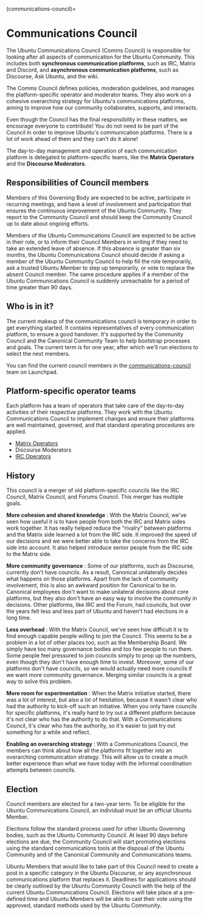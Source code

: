 (communications-council)=
# Communications Council

The Ubuntu Communications Council (Comms Council) is responsible for looking after all aspects of communication for the Ubuntu Community. This includes both **synchronous communication platforms**, such as IRC, Matrix and Discord, and **asynchronous communication platforms**, such as Discourse, Ask Ubuntu, and the wiki.

The Comms Council defines policies, moderation guidelines, and manages the platform-specific operator and moderator teams. They also work on a cohesive overarching strategy for Ubuntu's communications platforms, aiming to improve how our community collaborates, supports, and interacts.

Even though the Council has the final responsibility in these matters, we encourage everyone to contribute! You do not need to be part of the Council in order to improve Ubuntu's communication platforms. There is a lot of work ahead of them and they can't do it alone!

The day-to-day management and operation of each communication platform is delegated to platform-specific teams, like the **Matrix Operators** and the **Discourse Moderators**.


## Responsibilities of Council members

Members of this Governing Body are expected to be active, participate in recurring meetings, and have a level of involvement and participation that ensures the continuous improvement of the Ubuntu Community. They report to the Community Council and should keep the Community Council up to date about ongoing efforts.

Members of the Ubuntu Communications Council are expected to be active in their role, or to inform their Council Members in writing if they need to take an extended leave of absence. If this absence is greater than six months, the Ubuntu Communications Council should decide if asking a member of the Ubuntu Community Council to help fill the role temporarily, ask a trusted Ubuntu Member to step up temporarily, or vote to replace the absent Council member. The same procedure applies if a member of the Ubuntu Communications Council is suddenly unreachable for a period of time greater than 90 days.


##  Who is in it?

The current makeup of the communications council is temporary in order to get everything started. It contains representatives of every communication platform, to ensure a good handover. It's supported by the Community Council and the Canonical Community Team to help bootstrap processes and goals. The current term is for one year, after which we'll run elections to select the next members.

You can find the current council members in the [communications-council](https://launchpad.net/~communications-council) team on Launchpad.


## Platform-specific operator teams

Each platform has a team of operators that take care of the day-to-day activities of their respective platforms. They work with the Ubuntu Communications Council to implement changes and ensure their platforms are well maintained, governed, and that standard operating procedures are applied.

* [Matrix Operators](https://ubuntu.com/community/communications/matrix/governance#operators)
* Discourse Moderators
* [IRC Operators](https://wiki.ubuntu.com/IRC/IrcTeam)


## History

This council is a merger of old platform-specific councils like the IRC Council, Matrix Council, and Forums Council. This merger has multiple goals.

**More cohesion and shared knowledge**
: With the Matrix Council, we've seen how useful it is to have people from both the IRC and Matrix sides work together. It has really helped reduce the "rivalry" between platforms and the Matrix side learned a lot from the IRC side. It improved the speed of our decisions and we were better able to take the concerns from the IRC side into account. It also helped introduce senior people from the IRC side to the Matrix side.

**More community governance**
: Some of our platforms, such as Discourse, currently don't have councils. As a result, Canonical unilaterally decides what happens on those platforms. Apart from the lack of community involvement, this is also an awkward position for Canonical to be in. Canonical employees don't want to make unilateral decisions about core platforms, but they also don't have an easy way to involve the community in decisions. Other platforms, like IRC and the Forum, had councils, but over the years felt less and less part of Ubuntu and haven't had elections in a long time.

**Less overhead**
: With the Matrix Council, we've seen how difficult it is to find enough capable people willing to join the Council. This seems to be a problem in a lot of other places too, such as the Membership Board. We simply have too many governance bodies and too few people to run them. Some people feel pressured to join councils simply to prop up the numbers, even though they don't have enough time to invest. Moreover, some of our platforms don't have councils, so we would actually need more councils if we want more community governance. Merging similar councils is a great way to solve this problem.

**More room for experimentation**
: When the Matrix initiative started, there was a lot of interest, but also a lot of hesitation, because it wasn't clear who had the authority to kick-off such an initiative. When you only have councils for specific platforms, it's really hard to try out a different platform because it's not clear who has the authority to do that. With a Communications Council, it's clear who has the authority, so it's easier to just try out something for a while and reflect.

**Enabling an overarching strategy**
: With a Communications Council, the members can think about how all the platforms fit together into an overarching communication strategy. This will allow us to create a much better experience than what we have today with the informal coordination attempts between councils.

## Election

Council members are elected for a two-year term. To be eligible for the Ubuntu Communications Council, an individual must be an official Ubuntu Member.

Elections follow the standard process used for other Ubuntu Governing bodies, such as the Ubuntu Community Council. At least 90 days before elections are due, the Community Council will start promoting elections using the standard communications tools at the disposal of the Ubuntu Community and of the Canonical Community and Communications teams.
 
Ubuntu Members that would like to take part of this Council need to create a post in a specific category in the Ubuntu Discourse, or any asynchronous communications platform that replaces it. Deadlines for applications should be clearly outlined by the Ubuntu Community Council with the help of the current Ubuntu Communications Council. Elections will take place at a pre-defined time and Ubuntu Members will be able to cast their vote using the approved, standard methods used by the Ubuntu Community.

